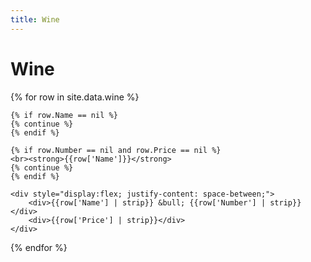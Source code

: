 ```yaml
---
title: Wine
---
```


# Wine

<div>
  {% for row in site.data.wine %}
  
    {% if row.Name == nil %}
    {% continue %}
    {% endif %}

    {% if row.Number == nil and row.Price == nil %}
    <br><strong>{{row['Name']}}</strong>
    {% continue %}
    {% endif %}
   
    <div style="display:flex; justify-content: space-between;">
        <div>{{row['Name'] | strip}} &bull; {{row['Number'] | strip}}</div>
        <div>{{row['Price'] | strip}}</div>
    </div>
  {% endfor %}
</div>



